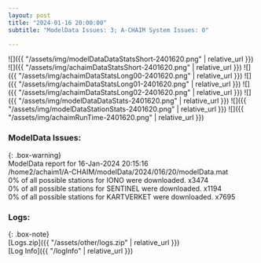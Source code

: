 ```yaml
---
layout: post
title: "2024-01-16 20:00:00"
subtitle: "ModelData Issues: 3; A-CHAIM System Issues: 0"

---
```


![]({{ "/assets/img/modelDataDataStatsShort-2401620.png" | relative_url }})
![]({{ "/assets/img/achaimDataStatsShort-2401620.png" | relative_url }})
![]({{ "/assets/img/achaimDataStatsLong00-2401620.png" | relative_url }})
![]({{ "/assets/img/achaimDataStatsLong01-2401620.png" | relative_url }})
![]({{ "/assets/img/achaimDataStatsLong02-2401620.png" | relative_url }})
![]({{ "/assets/img/modelDataDataStats-2401620.png" | relative_url }})
![]({{ "/assets/img/modelDataStationStats-2401620.png" | relative_url }})
![]({{ "/assets/img/achaimRunTime-2401620.png" | relative_url }})


### ModelData Issues:  
  
{: .box-warning}  
 ModelData report for 16-Jan-2024 20:15:16   
 /home2/achaim1/A-CHAIM/modelData/2024/016/20/modelData.mat   
 0% of all possible stations for IONO were downloaded. x3474   
 0% of all possible stations for SENTINEL were downloaded. x1194   
 0% of all possible stations for KARTVERKET were downloaded. x7695   
  


### Logs:  
  
{: .box-note}  
[Logs.zip]({{ "/assets/other/logs.zip" | relative_url }})  
[Log Info]({{ "/logInfo" | relative_url }})  
